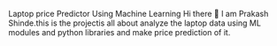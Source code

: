 Laptop price Predictor Using Machine Learning
Hi there 👋 I am Prakash Shinde.this is the projectis all about analyze the laptop data using ML modules and python libraries 
and make price prediction of it.
